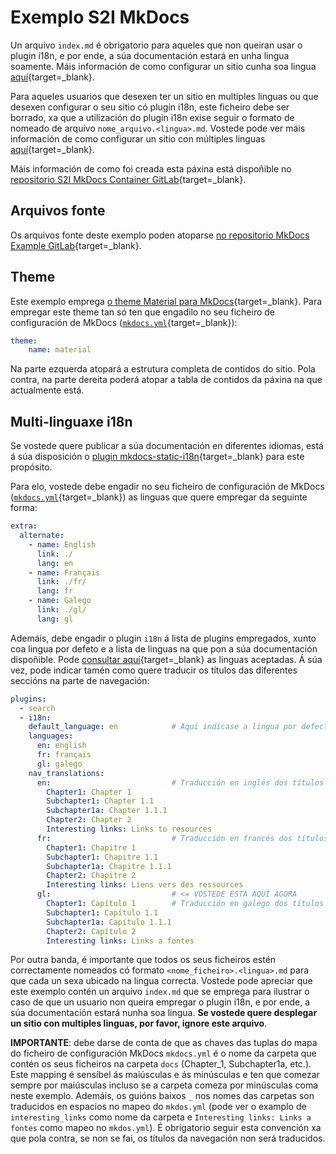 # Exemplo S2I MkDocs

Un arquivo `index.md` é obrigatorio para aqueles que non queiran usar o plugin i18n, e por ende, a súa documentación estará en unha lingua soamente. Máis información de como configurar un sitio cunha soa lingua [aquí](https://how-to.docs.cern.ch/advanced/single_language/){target=_blank}.

Para aqueles usuarios que desexen ter un sitio en multiples linguas ou que desexen configurar o seu sitio có plugin i18n, este ficheiro debe ser borrado, xa que a utilización do plugin i18n exise seguir o formato de nomeado de arquivo `nome_arquivo.<lingua>.md`. Vostede pode ver máis información de como configurar un sitio con múltiples linguas [aquí](https://how-to.docs.cern.ch/advanced/multi_language/){target=_blank}.

Máis información de como foi creada esta páxina está dispoñible no [repositorio S2I MkDocs Container GitLab](https://gitlab.cern.ch/authoring/documentation/s2i-mkdocs-container){target=_blank}.

## Arquivos fonte

Os arquivos fonte deste exemplo poden atoparse [no repositorio MkDocs Example GitLab](https://gitlab.cern.ch/authoring/documentation/s2i-mkdocs-example){target=_blank}.

## Theme

Este exemplo emprega [o theme Material para MkDocs](https://squidfunk.github.io/mkdocs-material/){target=_blank}. Para empregar este theme tan só ten que engadilo no seu ficheiro de configuración de MkDocs ([`mkdocs.yml`](https://gitlab.cern.ch/authoring/documentation/s2i-mkdocs-example/blob/master/mkdocs.yml){target=_blank}):
```yaml
theme:
    name: material
```

Na parte ezquerda atopará a estrutura completa de contidos do sitio. Pola contra, na parte dereita poderá atopar a tabla de contidos da páxina na que actualmente está.

## Multi-linguaxe i18n

Se vostede quere publicar a súa documentación en diferentes idiomas, está á súa disposición o [plugin mkdocs-static-i18n](https://github.com/ultrabug/mkdocs-static-i18n){target=_blank} para este propósito.

Para elo, vostede debe engadir no seu ficheiro de configuración de MkDocs ([`mkdocs.yml`](https://gitlab.cern.ch/authoring/documentation/s2i-mkdocs-example/blob/master/mkdocs.yml){target=_blank}) as linguas que quere empregar da seguinte forma:
```yaml
extra:
  alternate:
    - name: English
      link: ./
      lang: en
    - name: Français
      link: ./fr/
      lang: fr
    - name: Galego
      link: ./gl/
      lang: gl
```

Ademáis, debe engadir o plugin `i18n` á lista de plugins empregados, xunto coa lingua por defeto e a lista de linguas na que pon a súa documentación dispoñible. Pode [consultar aquí](https://squidfunk.github.io/mkdocs-material/setup/changing-the-language/#configuration){target=_blank} as linguas aceptadas. Á súa vez, pode indicar tamén como quere traducir os títulos das diferentes seccións na parte de navegación:
```yaml
plugins:
  - search
  - i18n:
    default_language: en            # Aquí indícase a lingua por defecto, neste caso o inglés
    languages:
      en: english
      fr: français
      gl: galego
    nav_translations:
      en:                           # Traducción en inglés dos títulos das seccións
        Chapter1: Chapter 1
        Subchapter1: Chapter 1.1
        Subchapter1a: Chapter 1.1.1
        Chapter2: Chapter 2
        Interesting links: Links to resources
      fr:                           # Traducción en francés dos títulos das seccións
        Chapter1: Chapitre 1
        Subchapter1: Chapitre 1.1
        Subchapter1a: Chapitre 1.1.1
        Chapter2: Chapitre 2
        Interesting links: Liens vers des ressources
      gl:                           # <= VOSTEDE ESTÁ AQUÍ AGORA
        Chapter1: Capítulo 1        # Traducción en galego dos títulos das seccións 
        Subchapter1: Capítulo 1.1
        Subchapter1a: Capítulo 1.1.1
        Chapter2: Capítulo 2
        Interesting links: Links a fontes
```

Por outra banda, é importante que todos os seus ficheiros estén correctamente nomeados có formato `<nome_ficheiro>.<lingua>.md` para que cada un sexa ubicado na lingua correcta. Vostede pode apreciar que este exemplo contén un arquivo `index.md` que se emprega para ilustrar o caso de que un usuario non queira empregar o plugin i18n, e por ende, a súa documentación estará nunha soa lingua. **Se vostede quere desplegar un sitio con multiples linguas, por favor, ignore este arquivo**.

**IMPORTANTE**: debe darse de conta de que as chaves das tuplas do mapa do ficheiro de configuración MkDocs `mkdocs.yml` é o nome da carpeta que contén os seus ficheiros na carpeta `docs` (Chapter_1, Subchapter1a, etc.). Este mapping é sensíbel ás maiúsculas e ás minúsculas e ten que comezar sempre por maiúsculas incluso se a carpeta comeza por minúsculas coma neste exemplo. Ademáis, os guións baixos `_` nos nomes das carpetas son traducidos en espacios no mapeo do `mkdos.yml` (pode ver o examplo de `interesting_links` como nome da carpeta e `Interesting links: Links a fontes` como mapeo no `mkdos.yml`). É obrigatorio seguir esta convención xa que pola contra, se non se fai, os títulos da navegación non será traducidos.
